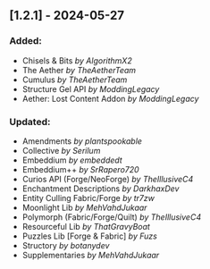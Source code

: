 ## [1.2.1] - 2024-05-27

### Added:
- Chisels & Bits *by AlgorithmX2*
- The Aether *by TheAetherTeam*
- Cumulus *by TheAetherTeam*
- Structure Gel API *by ModdingLegacy*
- Aether: Lost Content Addon *by ModdingLegacy*

### Updated:
- Amendments *by plantspookable*
- Collective *by Serilum*
- Embeddium *by embeddedt*
- Embeddium++ *by SrRapero720*
- Curios API (Forge/NeoForge) *by TheIllusiveC4*
- Enchantment Descriptions *by DarkhaxDev*
- Entity Culling Fabric/Forge *by tr7zw*
- Moonlight Lib *by MehVahdJukaar*
- Polymorph (Fabric/Forge/Quilt) *by TheIllusiveC4*
- Resourceful Lib *by ThatGravyBoat*
- Puzzles Lib [Forge & Fabric] *by Fuzs*
- Structory *by botanydev*
- Supplementaries *by MehVahdJukaar*